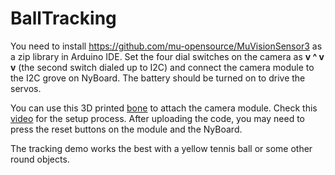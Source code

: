 # BallTracking
You need to install https://github.com/mu-opensource/MuVisionSensor3 as a zip library in Arduino IDE.
Set the four dial switches on the camera as **v ^ v v** (the second switch dialed up to I2C) and connect the camera module to the I2C grove on NyBoard.
The battery should be turned on to drive the servos. 

You can use this 3D printed [bone](https://github.com/PetoiCamp/NonCodeFiles/blob/master/stl/bone.stl) to attach the camera module. Check this [video](https://youtu.be/CxGI-MzCGWM) for the setup process. After uploading the code, you may need to press the reset buttons on the module and the NyBoard. 

The tracking demo works the best with a yellow tennis ball or some other round objects. 
 
